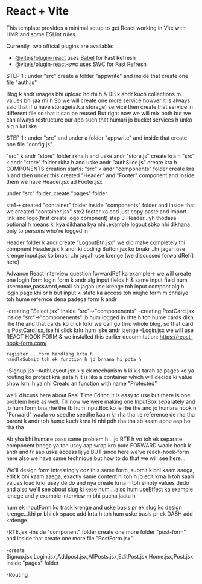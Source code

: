 # React + Vite

This template provides a minimal setup to get React working in Vite with HMR and some ESLint rules.

Currently, two official plugins are available:

- [@vitejs/plugin-react](https://github.com/vitejs/vite-plugin-react/blob/main/packages/plugin-react/README.md) uses [Babel](https://babeljs.io/) for Fast Refresh
- [@vitejs/plugin-react-swc](https://github.com/vitejs/vite-plugin-react-swc) uses [SWC](https://swc.rs/) for Fast Refresh


<!-- steps -->

<!-- 
step1-> npm i @reduxjs/toolkit react-redux react-router-dom appwrite @tinymce/tinymce-react html-react-parser react-hook-form

step2-> set .env file with👇🏻

VITE__APPWRITE_URL="test environment"
VITE__APPWRITE_PROJECT_ID=""
VITE__APPWRITE_DATABASE_ID=""
VITE__APPWRITE_COLLECTION_ID=""
VITE__APPWRITE_BUCKET_ID=""  

Rules-> always set it in root folder, and after adding or updating anything in .env always re-run your app and add it to git ignore using right click on file and selecting "Add it to gitignore"


STEP 3 -> create a project in APPWRITE and froms setting copy projctid and API endpoint 

STEP 4 -> copy API ENDPOINT and projectid and paste in .env file
VITE__APPWRITE_URL and VITE__APPWRITE_PROJECT_ID

STEP 5 -> inside appwrite go to database and click on create database & give some name once got created copy database id and paste in .env file VITE__APPWRITE_DATABASE_ID

STEP 6 -> click on create collection(table) and give name ("articles" we have) and copy id and paste in VITE__APPWRITE_COLLECTION_ID present inside .env

STEP 7 -> inside collection("articles") go to settings and then update permission which means kon kon collction k andr likh skta h, read kr skta h etc that all permission we need to give here
    *click on "+ADD a role" and select all create,read,update,delete means ki jo ek br register ho jae vo hi
    iss collection m likh pae, means collection m create hone k bd jo users h vo hi CRUD kr pae

    Select "ALL users" and select CRUD

STEP 8 -> go to attributes section
-> create attribute...type "string"... attributeKey-> "title", size->"255" ,required->"checked"..and click on    
   create toh "title" attribute create hogya
-> create attribute...type "string"... attributeKey-> "content", size->"255" ,required->"checked"..and click on   create toh "content" attribute create hogya
->  create attribute...type "string"... attributeKey-> "featuredImage", size->"255" ,required->"checked"..and click on   create toh "featuredImage" attribute create hogya, why we choose featuredImage as string reason being
ki image toh jaegi khi or hum uska id lekr store yha krdenge whihc will be in string 
-> create attribute...type "string"... attributeKey-> "status", size->"255" ,required->"un checked"..and click on   create toh "status" attribute create hogya
->create attribute...type "string"... attributeKey-> "userId", size->"255" ,required->"checked"..and click on   create toh "userId" attribute create hogya

STEP 9 -> go to indexes section and click on create index (if it is not clickable then refresh page or go to db and thn collections and then go to index )

index key-> "status"
index type-> Key
attribute-> "status"
Order->"ASC"

u can select multiple attributes if u need more keys

STEP 10 -> go to STORAGE section and click on create bucket and give name "images"
we will keep all our images here
copy the bucket id and paste in VITE__APPWRITE_BUCKET_ID inside .env file

go to settings and then update permission which means kon kon buckets ko access kr skta h that all permission we need to give here
Select "ALL USER" and select all CRUD and in the end click on UPDATE

STEP 11 -> Handling env variables like the way they're handled in production
why we are doing this sometimes env variables do not load and then error comes so it becomes difficult to debug the error 
create a folder with name "conf" inside "src" and thn create a file "conf.js" and import all 
variables and convert them to string
 -->
<!-- --------------------------------------------------------------------------- -->


<!--                             STEP 2                                -->
<!--                  Build authentication service with appwrite       -->


STEP 1 : under "src" create a folder "appwrite" and inside that create one file "auth.js"

<!--                               STEP 3                                     -->
<!--                 Appwrite database, file upload and custom queries        -->

Blog k andr images bhi upload ho rhi h & DB k andr kuch collections m values bhi jaa rhi h
So we will create one more service howver it is always said that if u have storage(a.k.a storage) service then create that service in different file so that it can be reused But right now we will mix both but we can always restructure our app such that humari jo bucket services h unko alg nikal ske 

STEP 1 : under "src" and under a folder "appwrite" and inside that create one file    "config.js"


<!--                               STEP 4                                     -->
<!--                       configure redux toolkit                            -->
"src" k andr "store" folder rkha h and uske andr "store.js" create kra h
"src" k andr "store" folder rkha h and uske andr "authSlice.js" create kra h 
COMPONENTS creation starts: 
"src" k andr "components" folder create kra h and then under this created "Header" and "Footer" component and inside them we have Header.jsx ad Footer.jsx



<!--                               STEP 5                                     -->
<!--                       building react components                            -->
under "src" folder..create "pages" folder 

ste1-> created "container" folder inside "components" folder and inside that we created "container.jsx" 
ste2 footer ka cod just copy paste and import link and logo(first create logo compnent) 
step 3 Header...yh thodasa optional h means ki kya dikhana kya nhi..example logout sbko nhi dikhana only to persons who're logged in

Header folder k andr create "LogoutBtn.jsx" we did make completely thi compnent
Header.jsx k andr ki coding
Button.jsx ko bnakr ..hr jagah use krenge
input.jsx ko bnakr ..hr jagah use krenge (we discussed forwardRef() here)

Advance React interview question
forwardRef ka example->
we will create one login form
login form k andr alg input fields h & same input field hum username,password,email
sb jagah use krenge toh input compont alg h
login page khi or h
but input ki state ka access toh mujhe form m chhaiye toh hume refernce dena padega form k andr

<!--                                        STEP 6                                          -->
<!--                              use React hook form in production                         -->
-creating "Select.jsx" inside "src"->"componenents"
-creating PostCard.jsx inside "src"->"componenents"
    jb hum logged in rhte h toh hume cards dikh rhe the and that cards ko click krkr we can go thru whole blog, so that card is PostCard.jsx, ise hi click krkr hum iske andr jaenge
-Login.jsx
    we will use REACT HOOK FORM & we installed this earlier
    documntation: https://react-hook-form.com/

    register ...form handling krta h
    handleSubmit toh ek function h jo bnnana hi pdta h
-Signup.jsx
-AuthLayout.jsx-> y ek mechanism h ki kis tarah se pages ko ya routing ko protect kra jaata h 
it is like a container which will decide ki value show krni h ya nhi
Creatd an function with name "Protected"


<!--                                STEP 7                              -->
<!--                    Adding form and slug values                     -->

we'll discuss here about Real Time Editor, it is easy to use but there is one problem here as well. Till now we were making one InputBox separately and jb hum form bna rhe the tb hum inputBox ko le rhe the and jo humara hook h "Forward" waala vo seedhe seedhe kaam kr rha tha
i.e reference de rha tha parent k andr toh hume kuch krna hi nhi pdh rha tha sb kaam apne aap ho rha tha

Ab yha bhi humare pass same problem h ...jo RTE h vo toh ek separate component bnega ya toh usey aap wrap kro pure FORWARD waale hook k andr and fr aap uska  access lijiye BUT since here
we've reack-hook-form here also we have same technique but how to do that we will see here...

We'll design form intrestingly coz this same form, submit k bhi kaam aaega, edit k bhi kaam aaega, exactly same content hi toh h jb edit krna h toh saari values load krkr usey de do and nya create krna h toh empty values dedo and also we'll see about slug ki kese hum....also hum
useEffect ka example lenege and y example interview m bhi pucha jaata h

hum ek inputForm ko track krenge and uske basis pr ek slug ko design krenge...khi pr bhi ek space add krta h toh hum uske basis pr ek DASH add krdenge 

-RTE.jsx
-inside "component" folder create one more folder "post-form" and inside that create one more file "PostForm.jsx"

<!--                                                          STEP 8                                       -->
<!--                                                     Building pages                                    -->

-create Signup.jsx,Login.jsx,Addpost.jsx,AllPosts.jsx,EditPost.jsx,Home.jsx,Post.jsx  inside "pages" folder

-Routing
